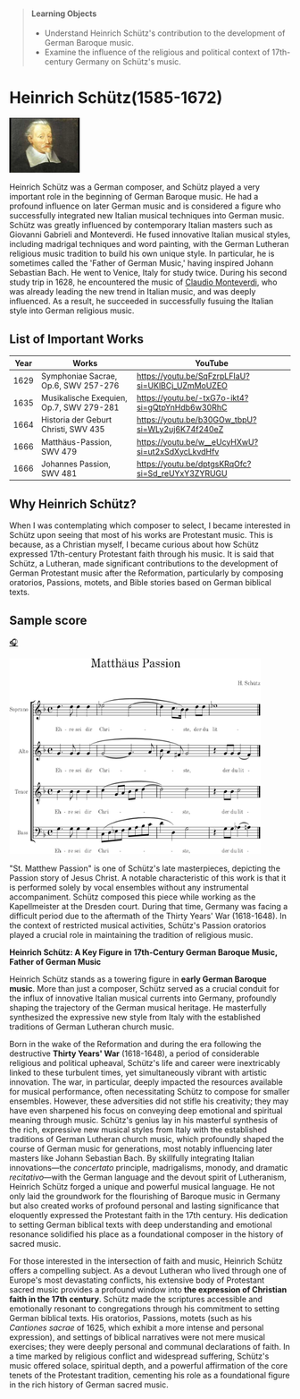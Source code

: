 > #### Learning Objects
>
> - Understand Heinrich Schütz's contribution to the development of German Baroque music.
> - Examine the influence of the religious and political context of 17th-century Germany on Schütz's music.
>   

# Heinrich Schütz(1585-1672)

<img src="./portrait.png" alt="portrait" style="width:25%;" />

Heinrich Schütz was a German composer, and Schütz played a very important role in the beginning of German Baroque music. He had a profound influence on later German music and is considered a figure who successfully integrated new Italian musical techniques into German music. Schütz was greatly influenced by contemporary Italian masters such as Giovanni Gabrieli and Monteverdi. He fused innovative Italian musical styles, including madrigal techniques and word painting, with the German Lutheran religious music tradition to build his own unique style. In particular, he is sometimes called the 'Father of German Music,' having inspired Johann Sebastian Bach. He went to Venice, Italy for study twice. During his second study trip in 1628, he encountered the music of [Claudio Monteverdi](monteverdi_lincoronazione_di_poppea.md), who was already leading the new trend in Italian music, and was deeply influenced. As a result, he succeeded in successfully fusuing the Italian style into German religious music.

## List of Important Works

| Year | Works                                    | YouTube                                          |
| ---- | ---------------------------------------- | ------------------------------------------------ |
| 1629 | Symphoniae Sacrae, Op.6, SWV 257-276     | https://youtu.be/SqFzrpLFIaU?si=UKlBCj_UZmMoUZEO |
| 1635 | Musikalische Exequien, Op.7, SWV 279-281 | https://youtu.be/-txG7o-ikt4?si=gQtpYnHdb6w30RhC |
| 1664 | Historia der Geburt Christi, SWV 435     | https://youtu.be/b30GOw_tbpU?si=WLy2uj6K74f240eZ |
| 1666 | Matthäus-Passion, SWV 479                | https://youtu.be/w__eUcyHXwU?si=ut2xSdXycLkvdHfv |
| 1666 | Johannes Passion, SWV 481                | https://youtu.be/dptgsKRqOfc?si=Sd_reUYxY3ZYRUGU | 

## Why Heinrich Schütz?

When I was contemplating which composer to select, I became interested in Schütz upon seeing that most of his works are Protestant music. This is because, as a Christian myself, I became curious about how Schütz expressed 17th-century Protestant faith through his music. It is said that Schütz, a Lutheran, made significant contributions to the development of German Protestant music after the Reformation, particularly by composing oratorios, Passions, motets, and Bible stories based on German biblical texts.

## Sample score

[:headphones:](https://youtu.be/w__eUcyHXwU?si=ut2xSdXycLkvdHfv)

<img src="./sample_score.png" alt="sample_score" width="450" height="350" />

"St. Matthew Passion" is one of Schütz's late masterpieces, depicting the Passion story of Jesus Christ. A notable characteristic of this work is that it is performed solely by vocal ensembles without any instrumental accompaniment. Schütz composed this piece while working as the Kapellmeister at the Dresden court. During that time, Germany was facing a difficult period due to the aftermath of the Thirty Years' War (1618-1648). In the context of restricted musical activities, Schütz's Passion oratorios played a crucial role in maintaining the tradition of religious music.

**Heinrich Schütz: A Key Figure in 17th-Century German Baroque Music, Father of German Music**

Heinrich Schütz stands as a towering figure in **early German Baroque music**. More than just a composer, Schütz served as a crucial conduit for the influx of innovative Italian musical currents into Germany, profoundly shaping the trajectory of the German musical heritage. He masterfully synthesized the expressive new style from Italy with the established traditions of German Lutheran church music.

Born in the wake of the Reformation and during the era following the destructive **Thirty Years' War** (1618-1648), a period of considerable religious and political upheaval, Schütz's life and career were inextricably linked to these turbulent times, yet simultaneously vibrant with artistic innovation. The war, in particular, deeply impacted the resources available for musical performance, often necessitating Schütz to compose for smaller ensembles. However, these adversities did not stifle his creativity; they may have even sharpened his focus on conveying deep emotional and spiritual meaning through music. Schütz's genius lay in his masterful synthesis of the rich, expressive new musical styles from Italy with the established traditions of German Lutheran church music, which profoundly shaped the course of German music for generations, most notably influencing later masters like Johann Sebastian Bach.
By skillfully integrating Italian innovations—the *concertato* principle, madrigalisms, monody, and dramatic *recitativo*—with the German language and the devout spirit of Lutheranism, Heinrich Schütz forged a unique and powerful musical language. He not only laid the groundwork for the flourishing of Baroque music in Germany but also created works of profound personal and lasting significance that eloquently expressed the Protestant faith in the 17th century. His dedication to setting German biblical texts with deep understanding and emotional resonance solidified his place as a foundational composer in the history of sacred music.

For those interested in the intersection of faith and music, Heinrich Schütz offers a compelling subject. As a devout Lutheran who lived through one of Europe's most devastating conflicts, his extensive body of Protestant sacred music provides a profound window into **the expression of Christian faith in the 17th century**. Schütz made the scriptures accessible and emotionally resonant to congregations through his commitment to setting German biblical texts. His oratorios, Passions, motets (such as his *Cantiones sacrae* of 1625, which exhibit a more intense and personal expression), and settings of biblical narratives were not mere musical exercises; they were deeply personal and communal declarations of faith. In a time marked by religious conflict and widespread suffering, Schütz's music offered solace, spiritual depth, and a powerful affirmation of the core tenets of the Protestant tradition, cementing his role as a foundational figure in the rich history of German sacred music.
